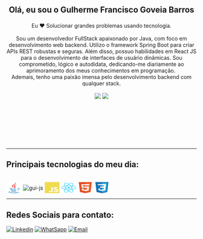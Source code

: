 ##             <p align="center">        Olá, eu sou o Gulherme Francisco Goveia Barros   </p>

<p align="center">Eu ❤️ Solucionar grandes problemas usando tecnologia. <br><br>  Sou um desenvolvedor FullStack apaixonado por Java, com foco em desenvolvimento web backend. Utilizo o framework Spring Boot para criar APIs REST robustas e seguras. Além disso, possuo habilidades em React JS para o desenvolvimento de interfaces de usuário dinâmicas. Sou comprometido, lógico e autodidata, dedicando-me diariamente ao aprimoramento dos meus conhecimentos em programação.&nbsp; <br> Ademais, tenho uma paixão imensa pelo desenvolvimento backend com qualquer stack. </p>

<div  align="center" style="margin-bottom:100px">
<img width=55% align="center"  src="https://github-readme-streak-stats.herokuapp.com?user=GuilhermeFrBarros&theme=dracula&mode=weekly" />
<img width=40% align="center" src="https://github-readme-stats-git-main-rafaelalexandrino.vercel.app/api/top-langs/?username=GuilhermeFrBarros&show_icons=true&theme=dracula&layout=compact" />
 </div>
  &nbsp;
 &nbsp;

--------------------------------

 ## Principais tecnologias do meu dia:
<div style="display: inline_block"> <br>
  <img align="center" alt="Gui-Java" height="30" width="40" margin_button="4"
   src="https://raw.githubusercontent.com/devicons/devicon/master/icons/java/java-original.svg">
 <img align="center" alt="gui-js" height="30" width="40" src="https://www.svgrepo.com/show/354380/spring-icon.svg"> 
 <img align="center" alt="gui-js" height="30" width="40" src="https://raw.githubusercontent.com/devicons/devicon/master/icons/javascript/javascript-plain.svg"> 
  <!--<img align="center" alt="gui-Ts" height="30" width="40" src="https://raw.githubusercontent.com/devicons/devicon/master/icons/typescript/typescript-plain.svg"> -->
  <img align="center" alt="gui-React" height="30" width="40" src="https://raw.githubusercontent.com/devicons/devicon/master/icons/react/react-original.svg">
  <img align="center" alt="Gui-HTML" height="30" width="40" src="https://raw.githubusercontent.com/devicons/devicon/master/icons/html5/html5-original.svg">
  <img align="center" alt="Gui-CSS" height="30" width="40" src="https://raw.githubusercontent.com/devicons/devicon/master/icons/css3/css3-original.svg">
 <!-- <img align="center" alt="Gui-Csharp" height="30" width="40" src="https://raw.githubusercontent.com/devicons/devicon/master/icons/csharp/csharp-original.svg"> -->
   
    
</div>

----------------------------------------------------------------------

## Redes Sociais  para contato:
 [![Linkedin](https://img.shields.io/badge/LinkedIn-0077B5?style=for-the-badge&logo=linkedin&logoColor=white)](https://www.linkedin.com/in/guilherme-fg-barros/) [![WhatSapp](https://img.shields.io/badge/WhatsApp-25D366?style=for-the-badge&logo=whatsapp&logoColor=white)](https://api.whatsapp.com/send/?phone=5544999942377&text&type=phone_number&app_absent=0) [![Email](https://img.shields.io/badge/Gmail-D14836?style=for-the-badge&logo=gmail&logoColor=white)](https://docs.google.com/document/d/1rPu1ThGzlKFoV6Nof6apQ86YTR-tA3hyCm-1dVcvUbY/edit?usp=sharing) 




 




